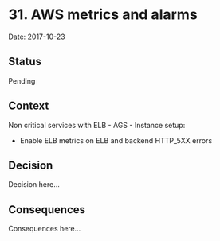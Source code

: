 # 31. AWS metrics and alarms

Date: 2017-10-23

## Status

Pending

## Context

Non critical services with ELB - AGS - Instance setup:

- Enable ELB metrics on ELB and backend HTTP_5XX errors

## Decision

Decision here...

## Consequences

Consequences here...
